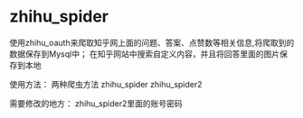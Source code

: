 # zhihu_spider
使用zhihu_oauth来爬取知乎网上面的问题、答案、点赞数等相关信息,将爬取到的数据保存到Mysql中； 在知乎网站中搜索自定义内容，并且将回答里面的图片保存到本地


使用方法：
两种爬虫方法
zhihu_spider
zhihu_spider2

需要修改的地方：
zhihu_spider2里面的账号密码
